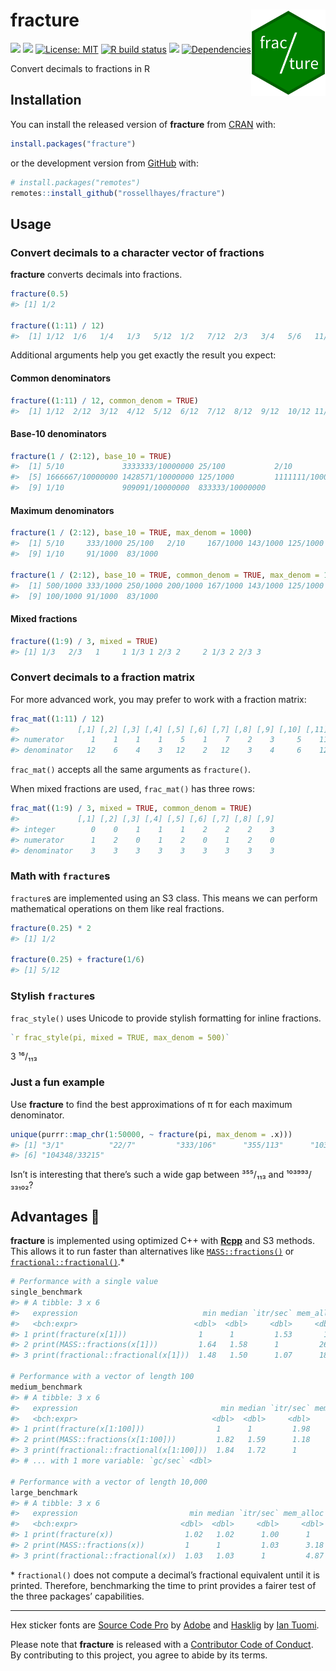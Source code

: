 
<!-- README.md is generated from README.Rmd. Please edit that file -->

# fracture <img src="man/figures/logo.png?raw=TRUE" align="right" height="138" />

<!-- badges: start -->

[![](https://www.r-pkg.org/badges/version/fracture?color=brightgreen)](https://cran.r-project.org/package=fracture)
[![](https://img.shields.io/badge/lifecycle-maturing-blue.svg)](https://www.tidyverse.org/lifecycle/#maturing)
[![License:
MIT](https://img.shields.io/badge/license-MIT-blueviolet.svg)](https://cran.r-project.org/web/licenses/MIT)
[![R build
status](https://github.com/https://fracture.rossellhayes.com/,%20rossellhayes/fracture/workflows/R-CMD-check/badge.svg)](https://github.com/https://fracture.rossellhayes.com/,%20rossellhayes/fracture/actions)
[![](https://codecov.io/gh/https://fracture.rossellhayes.com/,%20rossellhayes/fracture/branch/master/graph/badge.svg)](https://codecov.io/gh/https://fracture.rossellhayes.com/,%20rossellhayes/fracture)
[![Dependencies](https://tinyverse.netlify.com/badge/fracture)](https://cran.r-project.org/package=fracture)
<!-- badges: end -->

Convert decimals to fractions in R

## Installation

You can install the released version of **fracture** from
[CRAN](https://cran.r-project.org/package=fracture) with:

``` r
install.packages("fracture")
```

or the development version from
[GitHub](https://github.com/rossellhayes/fracture) with:

``` r
# install.packages("remotes")
remotes::install_github("rossellhayes/fracture")
```

## Usage

### Convert decimals to a character vector of fractions

**fracture** converts decimals into fractions.

``` r
fracture(0.5)
#> [1] 1/2

fracture((1:11) / 12)
#>  [1] 1/12  1/6   1/4   1/3   5/12  1/2   7/12  2/3   3/4   5/6   11/12
```

Additional arguments help you get exactly the result you expect:

#### Common denominators

``` r
fracture((1:11) / 12, common_denom = TRUE)
#>  [1] 1/12  2/12  3/12  4/12  5/12  6/12  7/12  8/12  9/12  10/12 11/12
```

#### Base-10 denominators

``` r
fracture(1 / (2:12), base_10 = TRUE)
#>  [1] 5/10             3333333/10000000 25/100           2/10            
#>  [5] 1666667/10000000 1428571/10000000 125/1000         1111111/10000000
#>  [9] 1/10             909091/10000000  833333/10000000
```

#### Maximum denominators

``` r
fracture(1 / (2:12), base_10 = TRUE, max_denom = 1000)
#>  [1] 5/10     333/1000 25/100   2/10     167/1000 143/1000 125/1000 111/1000
#>  [9] 1/10     91/1000  83/1000

fracture(1 / (2:12), base_10 = TRUE, common_denom = TRUE, max_denom = 1000)
#>  [1] 500/1000 333/1000 250/1000 200/1000 167/1000 143/1000 125/1000 111/1000
#>  [9] 100/1000 91/1000  83/1000
```

#### Mixed fractions

``` r
fracture((1:9) / 3, mixed = TRUE)
#> [1] 1/3   2/3   1     1 1/3 1 2/3 2     2 1/3 2 2/3 3
```

### Convert decimals to a fraction matrix

For more advanced work, you may prefer to work with a fraction matrix:

``` r
frac_mat((1:11) / 12)
#>             [,1] [,2] [,3] [,4] [,5] [,6] [,7] [,8] [,9] [,10] [,11]
#> numerator      1    1    1    1    5    1    7    2    3     5    11
#> denominator   12    6    4    3   12    2   12    3    4     6    12
```

`frac_mat()` accepts all the same arguments as `fracture()`.

When mixed fractions are used, `frac_mat()` has three rows:

``` r
frac_mat((1:9) / 3, mixed = TRUE, common_denom = TRUE)
#>             [,1] [,2] [,3] [,4] [,5] [,6] [,7] [,8] [,9]
#> integer        0    0    1    1    1    2    2    2    3
#> numerator      1    2    0    1    2    0    1    2    0
#> denominator    3    3    3    3    3    3    3    3    3
```

### Math with `fracture`s

`fracture`s are implemented using an S3 class. This means we can perform
mathematical operations on them like real fractions.

``` r
fracture(0.25) * 2
#> [1] 1/2

fracture(0.25) + fracture(1/6)
#> [1] 5/12
```

### Stylish `fracture`s

`frac_style()` uses Unicode to provide stylish formatting for inline
fractions.

``` r
`r frac_style(pi, mixed = TRUE, max_denom = 500)`
```

3 ¹⁶/₁₁₃

### Just a fun example

Use **fracture** to find the best approximations of π for each maximum
denominator.

``` r
unique(purrr::map_chr(1:50000, ~ fracture(pi, max_denom = .x)))
#> [1] "3/1"          "22/7"         "333/106"      "355/113"      "103993/33102"
#> [6] "104348/33215"
```

Isn’t is interesting that there’s such a wide gap between ³⁵⁵/₁₁₃ and
¹⁰³⁹⁹³/₃₃₁₀₂?

## Advantages 🚀

**fracture** is implemented using optimized C++ with
[**Rcpp**](http://rcpp.org/) and S3 methods. This allows it to run
faster than alternatives like
[`MASS::fractions()`](https://stat.ethz.ch/R-manual/R-devel/library/MASS/html/fractions.html)
or
[`fractional::fractional()`](https://cran.r-project.org/web/packages/fractional/vignettes/Vulgar_Fractions_in_R.html).\*

``` r
# Performance with a single value
single_benchmark
#> # A tibble: 3 x 6
#>   expression                            min median `itr/sec` mem_alloc `gc/sec`
#>   <bch:expr>                          <dbl>  <dbl>     <dbl>     <dbl>    <dbl>
#> 1 print(fracture(x[1]))                1      1         1.53       1       1.00
#> 2 print(MASS::fractions(x[1]))         1.64   1.58      1         26.4     1.50
#> 3 print(fractional::fractional(x[1]))  1.48   1.50      1.07      18.3     1

# Performance with a vector of length 100
medium_benchmark
#> # A tibble: 3 x 6
#>   expression                                min median `itr/sec` mem_alloc
#>   <bch:expr>                              <dbl>  <dbl>     <dbl>     <dbl>
#> 1 print(fracture(x[1:100]))                1      1         1.98      1.80
#> 2 print(MASS::fractions(x[1:100]))         1.82   1.59      1.18     15.8 
#> 3 print(fractional::fractional(x[1:100]))  1.84   1.72      1         1   
#> # ... with 1 more variable: `gc/sec` <dbl>

# Performance with a vector of length 10,000
large_benchmark
#> # A tibble: 3 x 6
#>   expression                         min median `itr/sec` mem_alloc `gc/sec`
#>   <bch:expr>                       <dbl>  <dbl>     <dbl>     <dbl>    <dbl>
#> 1 print(fracture(x))                1.02   1.02      1.00      1        1.05
#> 2 print(MASS::fractions(x))         1      1         1.03      3.18     1   
#> 3 print(fractional::fractional(x))  1.03   1.03      1         4.87     1.13
```

\* `fractional()` does not compute a decimal’s fractional equivalent
until it is printed. Therefore, benchmarking the time to print provides
a fairer test of the three packages’ capabilities.

-----

Hex sticker fonts are [Source Code
Pro](https://github.com/adobe-fonts/source-code-pro) by
[Adobe](https://www.adobe.com) and
[Hasklig](https://github.com/i-tu/Hasklig) by [Ian
Tuomi](https://github.com/i-tu).

Please note that **fracture** is released with a [Contributor Code of
Conduct](https://contributor-covenant.org/version/2/0/CODE_OF_CONDUCT.html).
By contributing to this project, you agree to abide by its terms.
